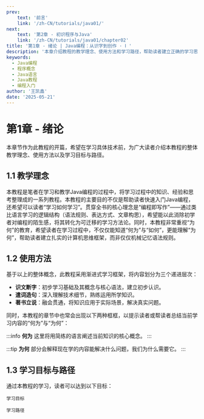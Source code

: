 ```yaml
---
prev: 
    text: '前言'
    link: '/zh-CN/tutorials/java01/'
next:
    text: '第2章 - 初识程序与Java'
    link: '/zh-CN/tutorials/java01/chapter02'
title: '第1章 - 绪论 | Java编程：从识字到创作 · Ⅰ '
description: '本章介绍教程的教学理念、使用方法和学习路径，帮助读者建立正确的学习思维框架，理解"编程即写作"的核心概念，为后续学习打下坚实基础。'
keywords: 
  - Java编程
  - 程序概念
  - Java语言
  - Java教程
  - 编程入门
author: '王凯鑫'
date: '2025-05-21'
---
```


# 第1章 - 绪论

本章节作为此教程的开篇，希望在学习具体技术前，为广大读者介绍本教程的整体教学理念、使用方法以及学习目标与路径。

## 1.1 教学理念

本教程是笔者在学习和教学Java编程的过程中，将学习过程中的知识、经验和思考整理成的一系列教程。本教程的主要目的不仅是帮助读者快速入门Java编程，还希望可以读者“学习如何学习”。贯穿全书的核心理念是“编程即写作”——通过类比语言学习的逻辑结构（语法规则、表达方式、文章构思），希望能以此消除初学者对编程的陌生感，将其转化为可迁移的学习方法论。同时，本教程非常重视“为何”的教育，希望读者在学习过程中，不仅仅能知道“何为”与“如何”，更能理解“为何”，帮助读者建立扎实的计算机思维框架，而非仅仅机械记忆语法规则。

## 1.2 使用方法

基于以上的整体概念，此教程采用渐进式学习框架，将内容划分为三个递进层次：

- **识文断字**：初步学习基础及其概念与核心语法，建立初步认识。
- **遣词造句**：深入理解技术细节，熟练运用所学知识。
- **著书立说**：融会贯通，将知识应用于实际场景，解决真实问题。

同时，本教程的章节中也常会出现以下两种框框，以提示读者或帮读者总结当前学习内容的“何为”与“为何”：


:::info **何为**
这里将用简练的语言阐述当前知识的核心概念。
:::


:::tip **为何**
部分会解释现在学的内容能解决什么问题，我们为什么需要它。
:::


## 1.3 学习目标与路径

通过本教程的学习，读者可以达到以下目标：

`学习目标`


`学习路径`